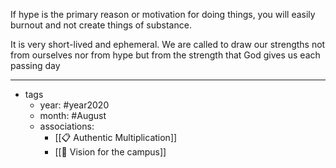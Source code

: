 If hype is the primary reason or motivation for doing things, you will easily burnout and not create things of substance.

It is very short-lived and ephemeral. We are called to draw our strengths not from ourselves nor from hype but from the strength that God gives us each passing day

---

- tags
	- year: #year2020
	- month: #August
	- associations: 
		- [[📋  Authentic Multiplication]]
		- [[🌱 Vision for the campus]]
